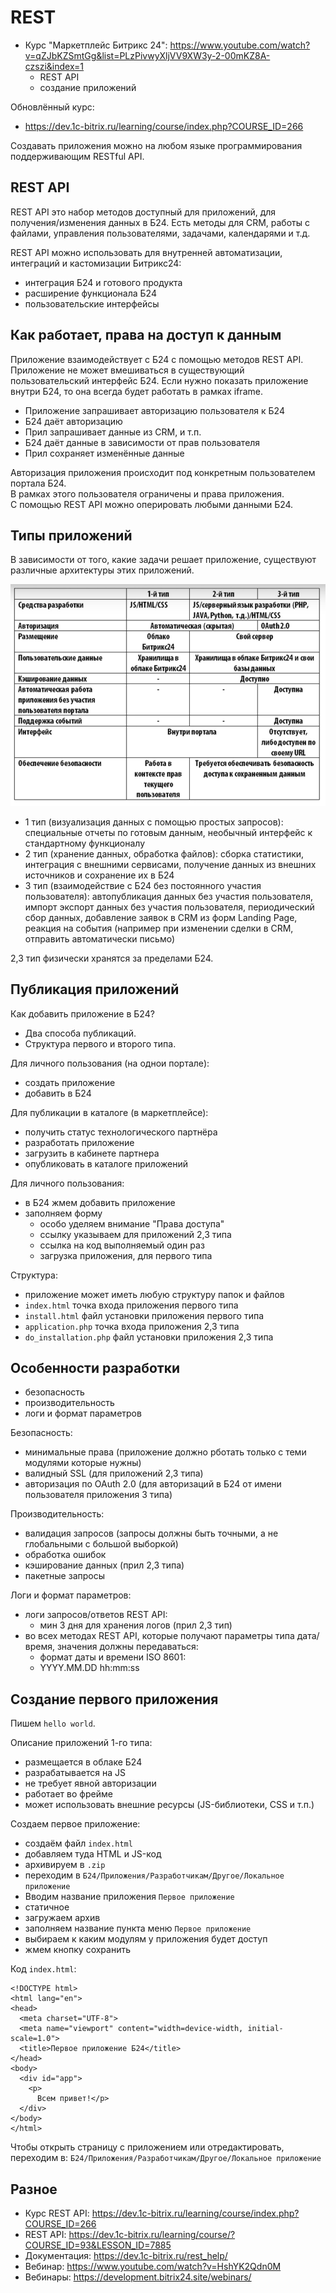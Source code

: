 # REST
- Курс "Маркетплейс Битрикс 24": https://www.youtube.com/watch?v=qZJbKZSmtGg&list=PLzPivwyXljVV9XW3y-2-00mKZ8A-czszi&index=1
  - REST API
  - создание приложений

Обновлённый курс:
- https://dev.1c-bitrix.ru/learning/course/index.php?COURSE_ID=266

Создавать приложения можно на любом языке программирования поддерживающим RESTful API.

## REST API
REST API это набор методов доступный для приложений, для получения/изменения данных в Б24. Есть методы для CRM, работы с файлами, управления пользователями, задачами, календарями  и т.д.

REST API можно использовать для внутренней автоматизации, интеграций и кастомизации Битрикс24:
- интеграция Б24 и готового продукта
- расширение функционала Б24
- пользовательские интерфейсы

## Как работает, права на доступ к данным
Приложение взаимодействует с Б24 с помощью методов REST API. Приложение не может вмешиваться в существующий пользовательский интерфейс Б24. Если нужно показать приложение внутри Б24, то она всегда будет работать в рамках iframe.

- Приложение запрашивает авторизацию пользователя к Б24
- Б24 даёт авторизацию
- Прил запрашивает данные из CRM, и т.п.
- Б24 даёт данные в зависимости от прав пользователя
- Прил сохраняет изменённые данные

Авторизация приложения происходит под конкретным пользователем портала Б24.  
В рамках этого пользователя ограничены и права приложения.  
С помощью REST API можно оперировать любыми данными Б24.

## Типы приложений
В зависимости от того, какие задачи решает приложение, существуют различные архитектуры этих приложений.

<img src="img/type-app.png" />

- 1 тип (визуализация данных с помощью простых запросов): специальные отчеты по готовым данным, необычный интерфейс к стандартному функционалу
- 2 тип (хранение данных, обработка файлов): сборка статистики, интеграция с внешними сервисами, получение данных из внешних источников и сохранение их в Б24
- 3 тип (взаимодействие с Б24 без постоянного участия пользователя): автопубликация данных без участия пользователя, импорт экспорт данных без участия пользователя, периодический сбор данных, добавление заявок в CRM из форм Landing Page, реакция на события (например при изменении сделки в CRM, отправить автоматически письмо)

2,3 тип физически хранятся за пределами Б24.

## Публикация приложений
Как добавить приложение в Б24?

- Два способа публикаций.
- Структура первого и второго типа.

Для личного пользования (на однои портале):
- создать приложение
- добавить в Б24

Для публикации в каталоге (в маркетплейсе):
- получить статус технологического партнёра
- разработать приложение
- загрузить в кабинете партнера
- опубликовать в каталоге приложений

Для личного пользования:
- в Б24 жмем добавить приложение
- заполняем форму
  - особо уделяем внимание "Права доступа"
  - ссылку указываем для приложений 2,3 типа
  - ссылка на код выполняемый один раз
  - загрузка приложения, для первого типа

Структура:
- приложение может иметь любую структуру папок и файлов
- `index.html` точка входа приложения первого типа
- `install.html` файл установки приложения первого типа
- `application.php` точка входа приложения 2,3 типа
- `do_installation.php` файл установки приложения 2,3 типа

## Особенности разработки
- безопасность
- производительность
- логи и формат параметров

Безопасность:
- минимальные права (приложение должно рботать только с теми модулями которые нужны)
- валидный SSL (для приложений 2,3 типа)
- авторизация по OAuth 2.0 (для авторизаций в Б24 от имени пользователя приложения 3 типа)

Производительность:
- валидация запросов (запросы должны быть точными, а не глобальными с большой выборкой)
- обработка ошибок
- кэширование данных (прил 2,3 типа)
- пакетные запросы

Логи и формат параметров:
- логи запросов/ответов REST API:
  - мин 3 дня для хранения логов (прил 2,3 тип)
- во всех методах REST API, которые получают параметры типа дата/время, значения должны передаваться:
  - формат даты и времени ISO 8601:
  - YYYY.MM.DD hh:mm:ss

## Создание первого приложения
Пишем `hello world`.

Описание приложений 1-го типа:
- размещается в облаке Б24
- разрабатывается на JS
- не требует явной авторизации
- работает во фрейме
- может использовать внешние ресурсы (JS-библиотеки, CSS и т.п.)

Создаем первое приложение:
- создаём файл `index.html`
- добавляем туда HTML и JS-код
- архивируем в `.zip`
- переходим в `Б24/Приложения/Разработчикам/Другое/Локальное приложение`
- Вводим название приложения `Первое приложение`
- статичное
- загружаем архив
- заполняем название пункта меню `Первое приложение`
- выбираем к каким модулям у приложения будет доступ
- жмем кнопку сохранить

Код `index.html`:

    <!DOCTYPE html>
    <html lang="en">
    <head>
      <meta charset="UTF-8">
      <meta name="viewport" content="width=device-width, initial-scale=1.0">
      <title>Первое приложение Б24</title>
    </head>
    <body>
      <div id="app">
        <p>
          Всем привет!</p>
      </div>
    </body>
    </html>

Чтобы открыть страницу с приложением или отредактировать, переходим в: `Б24/Приложения/Разработчикам/Другое/Локальное приложение`

## Разное
- Курс REST API: https://dev.1c-bitrix.ru/learning/course/index.php?COURSE_ID=266
- REST API: https://dev.1c-bitrix.ru/learning/course/?COURSE_ID=93&LESSON_ID=7885
- Документация: https://dev.1c-bitrix.ru/rest_help/
- Вебинар: https://www.youtube.com/watch?v=HshYK2Qdn0M
- Вебинары: https://development.bitrix24.site/webinars/
